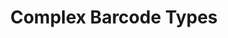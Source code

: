 ---
title: Complex Barcode Types
type: docs
ai_search_scope: "barcode_dotnet_doc"
ai_search_endpoint: "https://docsearch.api.aspose.cloud/ask"
weight: 30
notoc: true
url: /net/complex-barcodes/
---